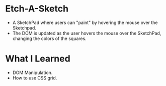 # Etch-A-Sketch
- A SketchPad where users can "paint" by hovering the mouse over the Sketchpad.
- The DOM is updated as the user hovers the mouse over the SketchPad, changing the colors of the squares.

# What I Learned
- DOM Manipulation.
- How to use CSS grid.
